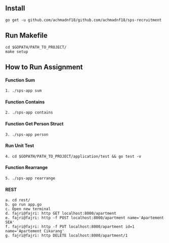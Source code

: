 

## Install

    go get -u github.com/achmadnf18/github.com/achmadnf18/sps-recruitment
    
## Run Makefile
    cd $GOPATH/PATH_TO_PROJECT/
    make setup
  
## How to Run Assignment
  
  #### Function Sum
    1. ./sps-app sum
  
  #### Function Contains
    2. ./sps-app contains
  
  #### Function Get Person Struct
    3. ./sps-app person
  
  #### Run Unit Test
    4. cd $GOPATH/PATH_TO_PROJECT/application/test && go test -v
  
  #### Function Rearrange
    5. ./sps-app rearrange
    
  #### REST
    a. cd rest/
    b. go run app.go
    c. Open new terminal
    d. fajri@fajri: http GET localhost:8000/apartment
    e. fajri@fajri: http -f POST localhost:8000/apartment name='Apartement SEA'
    f. fajri@fajri: http -f PUT localhost:8000/apartment id=1 name='Apartement Cikarang'
    g. fajri@fajri: http DELETE localhost:8000/apartment/1
